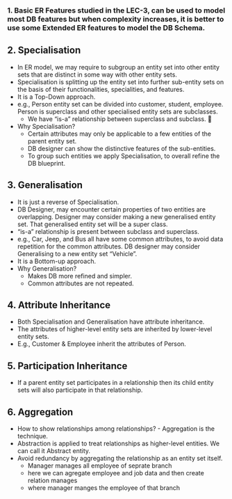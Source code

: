 ### 1. Basic ER Features studied in the LEC-3, can be used to model most DB features but when complexity increases, it is better to use some Extended ER features to model the DB Schema.

## 2. Specialisation

- In ER model, we may require to subgroup an entity set into other entity sets that are distinct in some way with other entity sets.
- Specialisation is splitting up the entity set into further sub-entity sets on the basis of their functionalities, specialities, and features.
- It is a Top-Down approach.
- e.g., Person entity set can be divided into customer, student, employee. Person is superclass and other specialised entity sets are subclasses.
  - We have “is-a” relationship between superclass and subclass. 📐
- Why Specialisation?
  - Certain attributes may only be applicable to a few entities of the parent entity set.
  - DB designer can show the distinctive features of the sub-entities.
  - To group such entities we apply Specialisation, to overall refine the DB blueprint.

## 3. Generalisation

- It is just a reverse of Specialisation.
- DB Designer, may encounter certain properties of two entities are overlapping. Designer may consider making a new generalised entity set. That generalised entity set will be a super class.
- “is-a” relationship is present between subclass and superclass.
- e.g., Car, Jeep, and Bus all have some common attributes, to avoid data repetition for the common attributes. DB designer may consider Generalising to a new entity set “Vehicle”.
- It is a Bottom-up approach.
- Why Generalisation?
  - Makes DB more refined and simpler.
  - Common attributes are not repeated.

## 4. Attribute Inheritance

- Both Specialisation and Generalisation have attribute inheritance.
- The attributes of higher-level entity sets are inherited by lower-level entity sets.
- E.g., Customer & Employee inherit the attributes of Person.

## 5. Participation Inheritance

- If a parent entity set participates in a relationship then its child entity sets will also participate in that relationship.

## 6. Aggregation

- How to show relationships among relationships? - Aggregation is the technique.
- Abstraction is applied to treat relationships as higher-level entities. We can call it Abstract entity.
- Avoid redundancy by aggregating the relationship as an entity set itself.
  - Manager manages all employee of seprate branch
  - here we can agregate employee and job data and then create relation manages
  - where manager manges the employee of that branch
